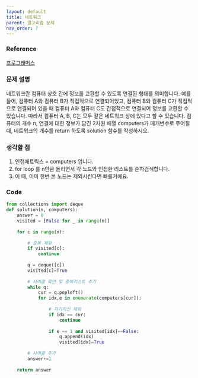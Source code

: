 ```yaml
---
layout: default
title: 네트워크
parent: 알고리즘 문제
nav_order: 7
---
```


### Reference

[프로그래머스](https://school.programmers.co.kr/learn/courses/30/lessons/43162)


### 문제 설명

네트워크란 컴퓨터 상호 간에 정보를 교환할 수 있도록 연결된 형태를 의미합니다. 예를 들어, 컴퓨터 A와 컴퓨터 B가 직접적으로 연결되어있고, 컴퓨터 B와 컴퓨터 C가 직접적으로 연결되어 있을 때 컴퓨터 A와 컴퓨터 C도 간접적으로 연결되어 정보를 교환할 수 있습니다. 따라서 컴퓨터 A, B, C는 모두 같은 네트워크 상에 있다고 할 수 있습니다.
컴퓨터의 개수 n, 연결에 대한 정보가 담긴 2차원 배열 computers가 매개변수로 주어질 때, 네트워크의 개수를 return 하도록 solution 함수를 작성하시오.



### 생각할 점
1. 인접매트릭스 = computers 입니다.
2. for loop 를 n만큼 돌리면서 각 노드와 인접한 리스트를 순차검색합니다.
3. 이 때, 이미 한번 본 노드는 제외시킨다면 빠를거에요.

### Code

```python
from collections import deque
def solution(n, computers):
    answer = 0
    visited = [False for _ in range(n)]
    
    for c in range(n):
        
        # 중복 제외
        if visited[c]:
            continue
        
        q = deque([c])
        visited[c]=True
        
        # 사이클 확인 및 중복리스트 추가
        while q:
            cur = q.popleft()
            for idx,e in enumerate(computers[cur]):
                
                # 자기자신 제외
                if idx == cur:
                    continue
                    
                if e == 1 and visited[idx]==False:
                    q.append(idx)
                    visited[idx]=True
        
        # 사이클 추가
        answer+=1
    
    return answer
```
